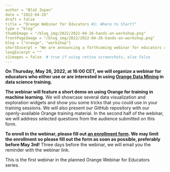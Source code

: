 ```yaml
---
author = "Blaž Zupan"
date = "2022-04-26"
draft = false
title = "Orange Webinar for Educators #1: Where to Start?"
type = "blog"
thumbImage = "/blog_img/2022/2022-04-26-hands-on-workshop.png"
frontPageImage = "/blog_img/2022/2022-04-26-hands-on-workshop.png"
blog = ["orange", "workshop"]
shortExcerpt = "We are announcing a forthcoming webinar for educators and trainers."
longExcerpt = ""
x2images = false  # true if using retina screenshots, else false
---
```


**On Thursday, May 26, 2022, at 16:00 CET, we will organize a webinar for educators who either use or are interested in using [Orange Data Mining](http://orangedatamining.com) in data science training.**

**The webinar will feature a short demo on using Orange for training in machine learning.** We will showcase several data visualization and exploration widgets and show you some tricks that you could use in your training sessions. We will also present our GitHub repository with our openly-available Orange training material. In the second half of the webinar, we will address selected questions from the audience submitted on this form.

**To enroll in the webinar, please fill out [an enrollment form](https://forms.gle/9Q4uYKFgTKhAYJwy5). We may limit the enrollment so please fill out the form as soon as possible, preferably before May 3rd!** Three days before the webinar, we will email you the reminder with the webinar link.

This is the first webinar in the planned Orange Webinar for Educators series. 
